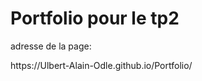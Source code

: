 <h1>Portfolio pour le tp2</h1>

adresse de la page:
<p>https://Ulbert-Alain-Odle.github.io/Portfolio/</p>
